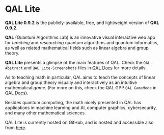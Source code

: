 # QAL Lite

**QAL Lite 0.9.2** is the publicly-available, free, and lightweight version of **QAL 0.9.2**.

**QAL** (Quantum Algorithms Lab) is an innovative visual interactive web app for *teaching* and *researching* quantum algorithms and quantum informatics, as well as related mathematical fields such as linear algebra and group theory.

**QAL Lite** presents a glimpse of the main features of QAL. Check the `QAL-Abstract` and `QAL Lite-Screenshots` files in [QAL Docs](./doc/) for more details.

As to teaching math in particular, QAL aims to teach the concepts of linear algebra and group theory visually and interactively as an intuitive mathematical *game*. (For more on this, check the QAL GPP `QAL GameMode` in [QAL Docs](./doc/)).

Besides quantum computing, the math nicely presented in QAL has applications in machine learning and AI, computer graphics, cybersecurity, and many other mathematical sciences.

QAL Lite is currently hosted on GitHub, and is hosted and accessible also from [here](http://eng.staff.alexu.edu.eg/staff/moez/QAL/Lite).
